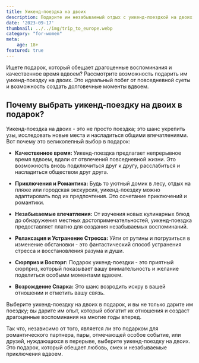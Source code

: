 ```yaml
---
title: Уикенд-поездка на двоих
description: Подарите им незабываемый отдых с уикенд-поездкой на двоих.
date: '2023-09-17'
thumbnail: ../../img/trip_to_europe.webp
category: "for-women"
meta:
    age: 18+
featured: true
---
```

Ищете подарок, который обещает драгоценные воспоминания и качественное время вдвоем? Рассмотрите возможность подарить им уикенд-поездку на двоих. Это идеальный побег от повседневной суеты и возможность создать долговечные моменты вдвоем.

## Почему выбрать уикенд-поездку на двоих в подарок?

Уикенд-поездка на двоих - это не просто поездка; это шанс укрепить узы, исследовать новые места и насладиться общими впечатлениями. Вот почему это великолепный выбор в подарок:

- **Качественное время:** Уикенд-поездка предлагает непрерывное время вдвоем, вдали от отвлечений повседневной жизни. Это возможность вновь подключиться друг к другу, расслабиться и насладиться обществом друг друга.

- **Приключения и Романтика:** Будь то уютный домик в лесу, отдых на пляже или городская экскурсия, уикенд-поездку можно адаптировать под их предпочтения. Это сочетание приключений и романтики.

- **Незабываемые впечатления:** От изучения новых кулинарных блюд до обнаружения местных достопримечательностей, уикенд-поездка предоставляет платно для создания незабываемых воспоминаний.

- **Релаксация и Устранение Стресса:** Уйти от рутины и погрузиться в изменение обстановки - это фантастический способ устранения стресса и восстановления разума и души.

- **Сюрприз и Восторг:** Подарок уикенд-поездки - это приятный сюрприз, который показывает вашу внимательность и желание поделиться особыми моментами вдвоем.

- **Возрождение Спарка:** Это шанс возродить искру в вашей отношении и отметить вашу связь.

Выберите уикенд-поездку на двоих в подарок, и вы не только дарите им поездку; вы дарите им опыт, который обогатит их отношения и создаст драгоценные воспоминания на многие годы вперед.

Так что, независимо от того, является ли это подарком для романтического партнера, пары, отмечающей особое событие, или друзей, нуждающихся в перерыве, выберите уикенд-поездку на двоих. Это подарок, который обещает любовь, смех и незабываемые приключения вдвоем.
